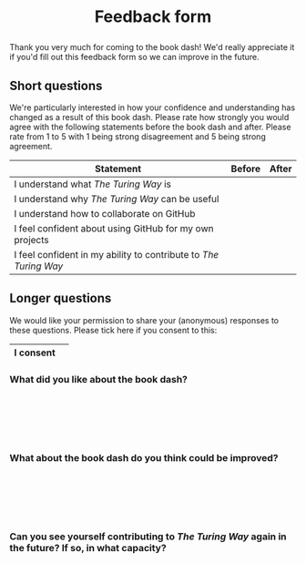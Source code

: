 # <p align="center">Feedback form</p>

Thank you very much for coming to the book dash! We'd really appreciate it if you'd fill out this feedback form so we can improve in the future.


## Short questions

We're particularly interested in how your confidence and understanding has changed as a result of this book dash. Please rate how strongly you would agree with the following statements before the book dash and after. Please rate from 1 to 5 with 1 being strong disagreement and 5 being strong agreement.

| Statement                                                        | Before | After |
|------------------------------------------------------------------|--------|-------|
| I understand what *The Turing Way* is                            |        |       |
| I understand why *The Turing Way* can be useful                  |        |       |
| I understand how to collaborate on GitHub                        |        |       |
| I feel confident about using GitHub for my own projects          |        |       |
| I feel confident in my ability to contribute to *The Turing Way* |        |       |

## Longer questions

We would like your permission to share your (anonymous) responses to these questions. Please tick here if you consent to this:

| I consent |      |
| --------- |------|

### What did you like about the book dash?

&nbsp;

&nbsp;

&nbsp;

### What about the book dash do you think could be improved?

&nbsp;

&nbsp;

&nbsp;

### Can you see yourself contributing to *The Turing Way* again in the future? If so, in what capacity?

&nbsp;

&nbsp;

&nbsp;
